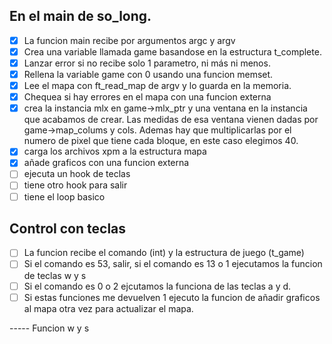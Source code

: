 ## En el main de so_long.
- [x] La funcion main recibe por argumentos argc y argv
- [x] Crea una variable llamada game basandose en la estructura t_complete.
- [x] Lanzar error si no recibe solo 1 parametro, ni más ni menos.
- [x] Rellena la variable game con 0 usando una funcion memset.
- [x] Lee el mapa con ft_read_map de argv y lo guarda en la memoria.
- [x] Chequea si hay errores en el mapa con una funcion externa
- [x] crea la instancia mlx en game->mlx_ptr y una ventana en la instancia que acabamos de crear. Las medidas de esa ventana vienen dadas por game->map_colums y cols. Ademas hay que multiplicarlas por el numero de pixel que tiene cada bloque, en este caso elegimos 40.
- [x] carga los archivos xpm a la estructura mapa
- [x] añade graficos con una funcion externa
- [ ] ejecuta un hook de teclas
- [ ] tiene otro hook para salir
- [ ] tiene el loop basico

<!-- ## Funcion read map
- [x] funcion para leer el mapa recibe como argumentos una structura game y un doble puntero char a argv. Además devuelve un entero.
- [x] Define una variable string (puntero a char)
- [x] Abre el archivo argv[1] con open y el file descriptor que devuelve open lo almacena en game->fd
- [x] Si la lectura devuelve un fd negativo es que ha fallado y hay que devolver cero.
- [x] Entra en un bucle infinito con while (1)
  - [x] Lee con get_next_line una linea del mapa
  - [x] Usa ft_save_line_map para guardar la linea nueva
  - [x] Si el guardado devuelve un error (que suele ser por que no hay mas lineas que agrear) rompemos el bucle.
  - [x] Cerramos el archivo game->fd con close
  - [x] con la funcion widthmap averiguamos el width del mapa pasandole la primera linea de game->map. (game->map[0])
  - [x] el resultado lo guardamos en game->widthmap
  - [x] devolvemos 1 para decir que hemos leido bien el mapa -->

<!-- ## Funcion get map width
- [x] Funcion que devuelve un entero que sera el width del mapa
- [x] Recibe un puntero a una str
- [x] Dentro definimos un entero que sera el ancho de nuestro mapa
- [x] bucle recorriendo el str hasta el null incremantado width
- [x] si width - 1 es un salto de linea restamos 1 al width
- [x] devolvemos width -->

<!-- ## Función save_line_map
- [x] Función "static" que recibe como parametros una structura game y un puntero a una str. Devuelve 1 o 0 para informar si ha ido bien o mal.
- [x] Definimos un doble puntero de char llamado temporary y un incrementador
- [x] Si la line que no llega es nula devolvemos 0
- [x] inicializamos i a 0
- [x] sumamos una a heightmap que tiene la estructura game
- [x] reservamos con malloc la memoria necesaria para temporary usando como referencia heightmap + 1
- [x] Ponemos null al final del array
- [x] bucle, mientras i < heigthmap -1
- [x] dentro del bucle hacemos que temporary[i] apunte a game->map[i] e incrementamos luego i.
- [x] apuntamos temporary[i] a line para asi añadir la linea nueva
- [x] si game->map existe liberamos game->map por si tiene contenido de la iteración anterior
- [x] apuntamos game->map al nuevo temporary
- [x] retornamos (1) para decir que todo fue bien -->

<!-- ## Funcion memset
- [x] Recibe una puntero tipo void llamado dest, un entero c, y un size_t llamado length.
- [x] Debes rellenar del entero c transformado a char la memoria a la que apunta dest.  -->

<!-- ## Checkeo de Errores
- [x] Usar funcion "ft_check_map_borders" para checkear si las paredes de los bordes del mapa son válidos.
- [x] Usar funcion "ft_check_map_chars" para chekears si los caracteres que forman en mapa son validos (0, 1, C, E, P).
- [x] Checkear que al menos haya un C, E, P. -->

<!-- ## Funcion salida juego
- [x] Definimos un iterador a 0
- [x] Si tenemos un windows pointer ejecutamos la funcion para destruir la ventana "mlx_destroy_window"
- [x] Liberamos el mlx pointer
- [x] Con un bucle recorremos el array de map liberando para array
- [x] Liberamos el array general de map
- [x] Ejecutamos exit con 0 -->

## Control con teclas
- [ ] La funcion recibe el comando (int) y la estructura de juego (t_game)
- [ ] Si el comando es 53, salir, si el comando es 13 o 1 ejecutamos la funcion de teclas w y s
- [ ] Si el comando es 0 o 2 ejcutamos la funciona de las teclas a y d.
- [ ] Si estas funciones me devuelven 1 ejecuto la funcion de añadir graficos al mapa otra vez para actualizar el mapa.

----- Funcion w y s


